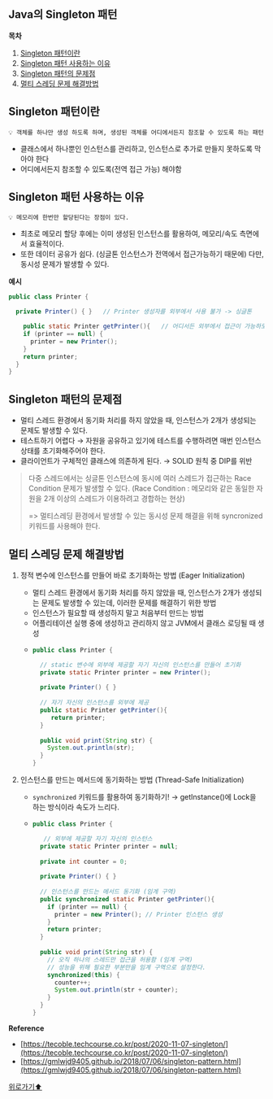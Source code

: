 ## Java의 Singleton 패턴


**목차**
1. [Singleton 패턴이란](#singleton-패턴이란)
2. [Singleton 패턴 사용하는 이유](#singleton-패턴-사용하는-이유)
3. [Singleton 패턴의 문제점](#singleton-패턴의-문제점)
4. [멀티 스레딩 문제 해결방법](#멀티-스레딩-문제-해결방법)


## Singleton 패턴이란

<aside>
  
    💡 객체를 하나만 생성 하도록 하며, 생성된 객체를 어디에서든지 참조할 수 있도록 하는 패턴

</aside>

- 클래스에서 하나뿐인 인스턴스를 관리하고, 인스턴스로 추가로 만들지 못하도록 막아야 한다
- 어디에서든지 참조할 수 있도록(전역 접근 가능) 해야함

## Singleton 패턴 사용하는 이유

<aside>
  
    💡 메모리에 한번만 할당된다는 장점이 있다.

</aside>

- 최초로 메모리 할당 후에는 이미 생성된 인스턴스를 활용하여, 메모리/속도 측면에서 효율적이다.
- 또한 데이터 공유가 쉽다. (싱글톤 인스턴스가 전역에서 접근가능하기 때문에) 다만, 동시성 문제가 발생할 수 있다.


**예시**

```java
public class Printer {

  private Printer() { }   // Printer 생성자를 외부에서 사용 불가 -> 싱글톤

    public static Printer getPrinter(){   // 어디서든 외부에서 접근이 가능하도록!
    if (printer == null) {
      printer = new Printer();
    }
    return printer;
  }
}
```

## Singleton 패턴의 문제점

- 멀티 스레드 환경에서 동기화 처리를 하지 않았을 때, 인스턴스가 2개가 생성되는 문제도 발생할 수 있다.
- 테스트하기 어렵다 → 자원을 공유하고 있기에 테스트를 수행하려면 매번 인스턴스 상태를 초기화해주어야 한다.
- 클라이언트가 구체적인 클래스에 의존하게 된다. → SOLID 원칙 중 DIP를 위반

>  다중 스레드에서는 싱글톤 인스턴스에 동시에 여러 스레드가 접근하는 Race Condition 문제가 발생할 수 있다.
(Race Condition : 메모리와 같은 동일한 자원을 2개 이상의 스레드가 이용하려고 경합하는 현상)
> 
> => 멀티스레딩 환경에서 발생할 수 있는 동시성 문제 해결을 위해 syncronized 키워드를 사용해야 한다.

## 멀티 스레딩 문제 해결방법

1. 정적 변수에 인스턴스를 만들어 바로 초기화하는 방법 (Eager Initialization)
    - 멀티 스레드 환경에서 동기화 처리를 하지 않았을 때, 인스턴스가 2개가 생성되는 문제도 발생할 수 있는데, 이러한 문제를 해결하기 위한 방법
    - 인스턴스가 필요할 때 생성하지 말고 처음부터 만드는 방법
    - 어플리테이션 실행 중에 생성하고 관리하지 않고 JVM에서 클래스 로딩될 때 생성
    - ```java
      public class Printer {
      
        // static 변수에 외부에 제공할 자기 자신의 인스턴스를 만들어 초기화
        private static Printer printer = new Printer();
        
        private Printer() { }
        
        // 자기 자신의 인스턴스를 외부에 제공
        public static Printer getPrinter(){
           return printer;
        }
        
        public void print(String str) {
          System.out.println(str);
        }
      }
      ```
    
    
    
2. 인스턴스를 만드는 메서드에 동기화하는 방법 (Thread-Safe Initialization)
    - `synchronized` 키워드를 활용하여 동기화하기! → getInstance()에 Lock을 하는 방식이라 속도가 느리다.
    
    - ```java
      public class Printer {
      
         // 외부에 제공할 자기 자신의 인스턴스
        private static Printer printer = null;
        
        private int counter = 0;
        
        private Printer() { }
        
        // 인스턴스를 만드는 메서드 동기화 (임계 구역)
        public synchronized static Printer getPrinter(){
          if (printer == null) {
            printer = new Printer(); // Printer 인스턴스 생성
          }
          return printer;
        }
        
        public void print(String str) {
          // 오직 하나의 스레드만 접근을 허용함 (임계 구역)
          // 성능을 위해 필요한 부분만을 임계 구역으로 설정한다.
          synchronized(this) {
            counter++;
            System.out.println(str + counter);
          }
        }
      }
      ```
    

**Reference**

- [https://tecoble.techcourse.co.kr/post/2020-11-07-singleton/](https://tecoble.techcourse.co.kr/post/2020-11-07-singleton/)
- [https://gmlwjd9405.github.io/2018/07/06/singleton-pattern.html](https://gmlwjd9405.github.io/2018/07/06/singleton-pattern.html)



[위로가기⬆](#java의-singleton-패턴)
